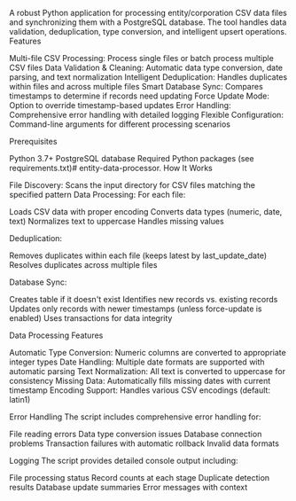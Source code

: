 A robust Python application for processing entity/corporation CSV data files and synchronizing them with a PostgreSQL database. The tool handles data validation, deduplication, type conversion, and intelligent upsert operations.
Features

Multi-file CSV Processing: Process single files or batch process multiple CSV files
Data Validation & Cleaning: Automatic data type conversion, date parsing, and text normalization
Intelligent Deduplication: Handles duplicates within files and across multiple files
Smart Database Sync: Compares timestamps to determine if records need updating
Force Update Mode: Option to override timestamp-based updates
Error Handling: Comprehensive error handling with detailed logging
Flexible Configuration: Command-line arguments for different processing scenarios

Prerequisites

Python 3.7+
PostgreSQL database
Required Python packages (see requirements.txt)# entity-data-processor.
How It Works

File Discovery: Scans the input directory for CSV files matching the specified pattern
Data Processing: For each file:

Loads CSV data with proper encoding
Converts data types (numeric, date, text)
Normalizes text to uppercase
Handles missing values

Deduplication:

Removes duplicates within each file (keeps latest by last_update_date)
Resolves duplicates across multiple files

Database Sync:

Creates table if it doesn't exist
Identifies new records vs. existing records
Updates only records with newer timestamps (unless force-update is enabled)
Uses transactions for data integrity

Data Processing Features

Automatic Type Conversion: Numeric columns are converted to appropriate integer types
Date Handling: Multiple date formats are supported with automatic parsing
Text Normalization: All text is converted to uppercase for consistency
Missing Data: Automatically fills missing dates with current timestamp
Encoding Support: Handles various CSV encodings (default: latin1)

Error Handling
The script includes comprehensive error handling for:

File reading errors
Data type conversion issues
Database connection problems
Transaction failures with automatic rollback
Invalid data formats

Logging
The script provides detailed console output including:

File processing status
Record counts at each stage
Duplicate detection results
Database update summaries
Error messages with context
